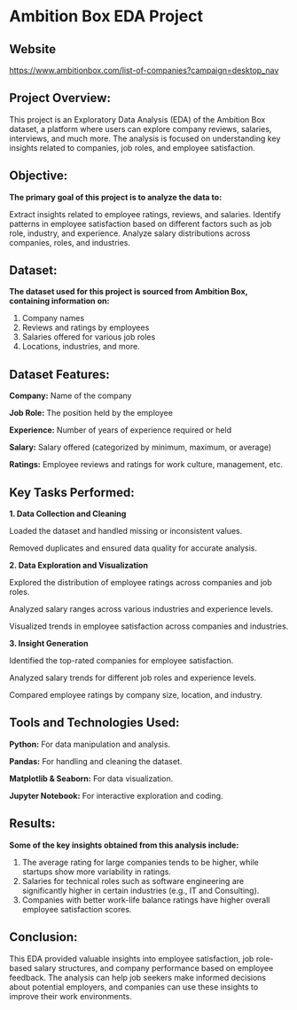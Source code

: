 # Ambition Box EDA Project
## Website
https://www.ambitionbox.com/list-of-companies?campaign=desktop_nav

## Project Overview:
This project is an Exploratory Data Analysis (EDA) of the Ambition Box dataset, a platform where users can explore company reviews, salaries, interviews, and much more. The analysis is focused on understanding key insights related to companies, job roles, and employee satisfaction.

## Objective:
**The primary goal of this project is to analyze the data to:**

Extract insights related to employee ratings, reviews, and salaries.
Identify patterns in employee satisfaction based on different factors such as job role, industry, and experience.
Analyze salary distributions across companies, roles, and industries.

## Dataset:
**The dataset used for this project is sourced from Ambition Box, containing information on:**
1) Company names
2) Reviews and ratings by employees
3) Salaries offered for various job roles
4) Locations, industries, and more.

## Dataset Features:
**Company:** Name of the company

**Job Role:** The position held by the employee

**Experience:** Number of years of experience required or held

**Salary:** Salary offered (categorized by minimum, maximum, or average)

**Ratings:** Employee reviews and ratings for work culture, management, etc.

## Key Tasks Performed:
**1. Data Collection and Cleaning**

Loaded the dataset and handled missing or inconsistent values.

Removed duplicates and ensured data quality for accurate analysis.

**2. Data Exploration and Visualization**

Explored the distribution of employee ratings across companies and job roles.

Analyzed salary ranges across various industries and experience levels.

Visualized trends in employee satisfaction across companies and industries.

**3. Insight Generation**

Identified the top-rated companies for employee satisfaction.

Analyzed salary trends for different job roles and experience levels.

Compared employee ratings by company size, location, and industry.

## Tools and Technologies Used:

**Python:** For data manipulation and analysis.

**Pandas:** For handling and cleaning the dataset.

**Matplotlib & Seaborn:** For data visualization.

**Jupyter Notebook:** For interactive exploration and coding.

## Results:
**Some of the key insights obtained from this analysis include:**
1) The average rating for large companies tends to be higher, while startups show more variability in ratings.
2) Salaries for technical roles such as software engineering are significantly higher in certain industries (e.g., IT and Consulting).
3) Companies with better work-life balance ratings have higher overall employee satisfaction scores.

## Conclusion:
This EDA provided valuable insights into employee satisfaction, job role-based salary structures, and company performance based on employee feedback. The analysis can help job seekers make informed decisions about potential employers, and companies can use these insights to improve their work environments.
